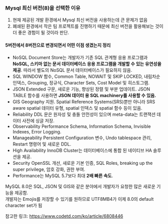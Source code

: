 ### Mysql 최신 버전(8)을 선택한 이유   
1. 현재 제공된 개발 환경에서 Mysql 최신 버전을 사용하는데 큰 문제가 없음
2. 폐쇄된 환경에서 작은 팀 프로젝트를 진행하기 때문에 최신 버전을 활용해보는 것이 더 좋은 경험이 될 것이라 판단.


#### 5버전에서 8버전으로 변경되면서 어떤 이점 생겼는지 정리
 
- NoSQL Document Store는 개발자가 기존 SQL 관계형 응용 프로그램과 **NoSQL, 스키마 없는 문서 데이터베이스 응용 프로그램을 개발할 수 있는 유연성을 제공**. 따라서 별도의 NoSQL 문서 데이터베이스가 필요하지 않음.   
- SQL WINDOW 함수, Common Table, NOWAIT 및 SKIP LOCKED, 내림차순 인덱스, Grouping, 정규식, Character Sets, Cost Model 및 히스토그램.   
- JSON Extended 구문, 새로운 기능, 향상된 정렬 및 부분 업데이트. JSON TABLE 함수를 사용하면 **JSON 데이터 용 SQL machinery를 사용할 수 있음.**   
- GIS Geography 지원. Spatial Reference Systems(SRS)뿐만 아니라 SRS aware spatial 데이터 유형, spatial 인덱스 및 spatial 함수 등이 있음.   
- Reliability DDL 문은 원자성 및 충돌 안전성이 있으며 meta-data는 트랜잭션 데이터 사전에 싱글 저장.   
- Observability Performance Schema, Information Schema, Invisible Indexes, Error Logging.   
- Manageability Persistent Configuration 변수, Undo tablespace 관리, Restart 명령어 및 새로운 DDL.   
- High Availability InnoDB Cluster는 데이터베이스에 통합 된 네이티브 HA 솔루션을 제공.   
- Security OpenSSL 개선, 새로운 기본 인증, SQL Roles, breaking up the super privilege, 암호 강화, 권한 부여.  
- Performance는 MySQL 5.7보다 최대 **2배 빠른 속도**.   
 
MySQL 8.0은 SQL, JSON 및 GIS와 같은 분야에서 개발자가 요청한 많은 새로운 기능을 제공함.   
개발자는 Emojis를 저장할 수 있기를 원하므로 UTF8MB4가 이제 8.0의 default character set가 됨


참고한 링크: https://www.codetd.com/ko/article/6808446